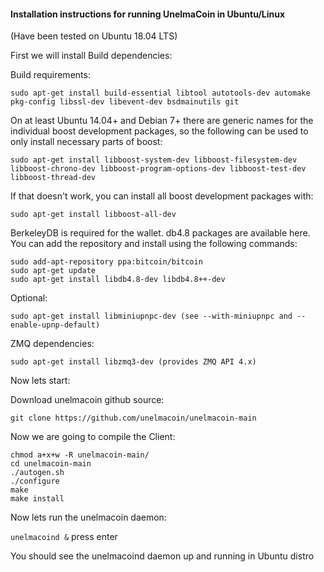 #### Installation instructions for running UnelmaCoin in Ubuntu/Linux
(Have been tested on Ubuntu 18.04 LTS)

First we will install Build dependencies:

Build requirements:

`sudo apt-get install build-essential libtool autotools-dev automake pkg-config libssl-dev libevent-dev bsdmainutils git`


On at least Ubuntu 14.04+ and Debian 7+ there are generic names for the individual boost development packages, so the following can be used to only install necessary parts of boost:

`sudo apt-get install libboost-system-dev libboost-filesystem-dev libboost-chrono-dev libboost-program-options-dev libboost-test-dev libboost-thread-dev`

If that doesn't work, you can install all boost development packages with:

`sudo apt-get install libboost-all-dev`

BerkeleyDB is required for the wallet. db4.8 packages are available here. You can add the repository and install using the following commands:

`sudo add-apt-repository ppa:bitcoin/bitcoin`</br>
`sudo apt-get update`</br>
`sudo apt-get install libdb4.8-dev libdb4.8++-dev`</br>

Optional:

`sudo apt-get install libminiupnpc-dev (see --with-miniupnpc and --enable-upnp-default)`

ZMQ dependencies:

`sudo apt-get install libzmq3-dev (provides ZMQ API 4.x)`

Now lets start:

Download unelmacoin github source:


`git clone https://github.com/unelmacoin/unelmacoin-main`

Now we are going to compile the Client:

`chmod a+x+w -R unelmacoin-main/` </br>
`cd unelmacoin-main` </br>
`./autogen.sh` </br>
`./configure`</br>
`make`</br>
`make install`</br>

Now lets run the unelmacoin daemon:

`unelmacoind &`
press enter

You should see the unelmacoind daemon up and running in Ubuntu distro
